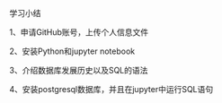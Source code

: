 学习小结

1、申请GitHub账号，上传个人信息文件

 2、安装Python和jupyter notebook

 3、介绍数据库发展历史以及SQL的语法

 4、安装postgresql数据库，并且在jupyter中运行SQL语句

